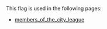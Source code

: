 This flag is used in the following pages:
 - [members_of_the_city_league](../events/members_of_the_city_league.md)
